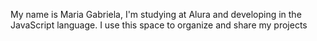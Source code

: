 My name is Maria Gabriela, I'm studying at Alura and developing in the JavaScript language. I use this space to organize and share my projects

